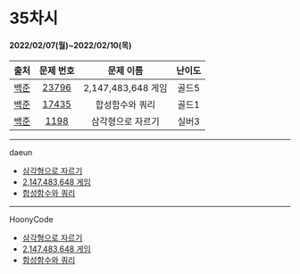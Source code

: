 # 35차시
#### 2022/02/07(월)~2022/02/10(목)

|               출처               |                   문제 번호                    |     문제 이름      | 난이도 |
| :------------------------------: | :--------------------------------------------: | :----------------: | :----: |
| [백준](https://www.acmicpc.net/) | [23796](https://www.acmicpc.net/problem/23796) | 2,147,483,648 게임 | 골드5  |
| [백준](https://www.acmicpc.net/) | [17435](https://www.acmicpc.net/problem/17435) | 합성함수와 쿼리 | 골드1 |
| [백준](https://www.acmicpc.net/) | [1198](https://www.acmicpc.net/problem/1198) | 삼각형으로 자르기 | 실버3  |

---

daeun
- [삼각형으로 자르기](https://hoonycode.notion.site/e63ff25c789b471486a10ca4784b4291)
- [2,147,483,648 게임](https://hoonycode.notion.site/2-147-483-648-f2cc9077e938467ea92fe7588291ee44)
- [합성함수와 쿼리](https://hoonycode.notion.site/2854281607134fb19fbbb7e25afd7a92)


---

HoonyCode
- [삼각형으로 자르기](https://hoonycode.notion.site/63611f13a89e46f3bbea38bb83cb39eb)
- [2,147,483,648 게임](https://hoonycode.notion.site/2-147-483-648-36b8ddd994774fd1a0441d6ccd8eb590)
- [함성함수와 쿼리](https://hoonycode.notion.site/37a79cecf2ae4ae4b5469c17c3236225)
